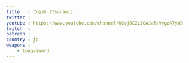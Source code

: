 ```yaml
---
title   : つなみ (Tsunami)
twitter : 
youtube : https://www.youtube.com/channel/UCvj8C2L1CAJaTaVvgzKTyWQ
twitch  : 
patreon : 
country : jp
weapons :
    - long-sword
---
```


